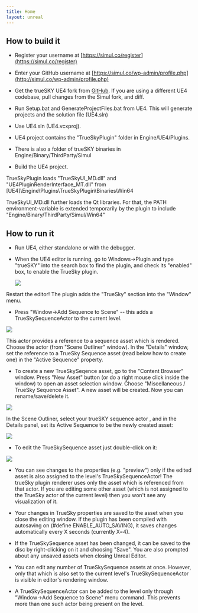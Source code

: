 ```yaml
---
title: Home
layout: unreal
---
```

How to build it
---
* Register your username at [https://simul.co/register](https://simul.co/register)
* Enter your GitHub username at [https://simul.co/wp-admin/profile.php](http://simul.co/wp-admin/profile.php)
* Get the trueSKY UE4 fork from [GitHub](https://github.com/simul/UnrealEngine).
If you are using a different UE4 codebase, pull changes from the Simul fork, and diff.

* Run Setup.bat and GenerateProjectFiles.bat from UE4. This will generate projects and the solution file (UE4.sln)

* Use UE4.sln (UE4.vcxproj).

* UE4 project contains the "TrueSkyPlugin" folder in Engine/UE4/Plugins.

* There is also a folder of trueSKY binaries in Engine/Binary/ThirdParty/Simul

* Build the UE4 project.

TrueSkyPlugin loads "TrueSkyUI_MD.dll" and "UE4PluginRenderInterface_MT.dll" from [UE4]\Engine\Plugins\TrueSkyPlugin\Binaries\Win64

TrueSkyUI_MD.dll further loads the Qt libraries. For that, the PATH environment-variable is extended temporarily by the plugin to include "Engine/Binary/ThirdParty/Simul/Win64"


How to run it
---
* Run UE4, either standalone or with the debugger.
* When the UE4 editor is running, go to Windows->Plugin and type "trueSKY" into the search box to find the plugin, and check its "enabled" box, to enable the TrueSky plugin.

  <a href="http://simul.co/wp-content/uploads/2014/07/UE4_ShowPlugins.png"><img src="http://simul.co/wp-content/uploads/2014/07/UE4_ShowPlugins-96x300.png" /></a>

Restart the editor! The plugin adds the "TrueSky" section into the "Window" menu.
* Press "Window->Add Sequence to Scene" -- this adds a TrueSkySequenceActor to the current level.

 <a href="http://simul.co/wp-content/uploads/2014/07/UE4_AddSequence.png"><img src="http://simul.co/wp-content/uploads/2014/07/UE4_AddSequence-81x300.png"/></a> 

This actor provides a reference to a sequence asset which is rendered. Choose the actor (from "Scene Outliner" window). In the "Details" window, set the reference to a TrueSky Sequence asset (read below how to create one) in the "Active Sequence" property.

* To create a new TrueSkySeqence asset, go to the "Content Browser" window. Press "New Asset" button (or do a right mouse click inside the window) to open an asset selection window. Choose "Miscellaneous / TrueSky Sequence Asset". A new asset will be created. Now you can rename/save/delete it.

<a href="http://simul.co/wp-content/uploads/2014/07/UE4_CreateAsset.png"><img src="http://simul.co/wp-content/uploads/2014/07/UE4_CreateAsset-233x300.png"/></a> 

 In the Scene Outliner, select your trueSKY sequence actor , and in the Details panel, set its Active Sequence to be the newly created asset: 
 
<a href="http://simul.co/wp-content/uploads/2014/07/Clipboard-Image-8.png"><img src="http://simul.co/wp-content/uploads/2014/07/Clipboard-Image-8-150x150.png"/></a> 

* To edit the TrueSkySequence asset just double-click on it:

<a class=" id=" title="" href="http://simul.co/wp-content/uploads/2014/07/Editor.png"><img src="http://simul.co/wp-content/uploads/2014/07/Editor-150x150.png" /></a>

* You can see changes to the properties (e.g. "preview") only if the edited asset is also assigned to the level's TrueSkySequenceActor! The trueSky plugin renderer uses only the asset which is referenced from that actor. If you are editing some other asset (which is not assigned to the TrueSky actor of the current level) then you won't see any visualization of it.

* Your changes in TrueSky properties are saved to the asset when you close the editing window. If the plugin has been compiled with autosaving on (#define ENABLE_AUTO_SAVING), it saves changes automatically every X seconds (currently X=4).

* If the TrueSkySequence asset has been changed, it can be saved to the disc by right-clicking on it and choosing "Save". You are also prompted about any unsaved assets when closing Unreal Editor.

* You can edit any number of TrueSkySequence assets at once. However, only that which is also set to the current level's TrueSkySequenceActor is visible in editor's rendering window.

* A TrueSkySequenceActor can be added to the level only through "Window->Add Sequence to Scene" menu command. This prevents more than one such actor being present on the level.

			
			